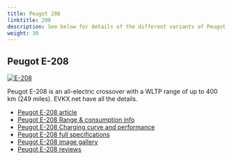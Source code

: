```yaml
---
title: Peugot 208
linktitle: 208
description: See below for details of the different variants of Peugot 208
weight: 30
---
```

## Peugot E-208

[![E-208](https://media.evkx.net/multimedia/models/peugot/208/e-208/main_1_st.jpg)](/models/peugot/208/e-208/)

Peugot E-208 is an all-electric crossover with a WLTP range of up to 400 km (249 miles). EVKX.net have all the details. 

- [Peugot E-208 article](/models/peugot/208/e-208/)
- [Peugot E-208 Range & consumption info](/models/peugot/208/e-208//rangeandconsumption)
- [Peugot E-208 Charging curve and performance](/models/peugot/208/e-208//chargingcurve)
- [Peugot E-208 full specifications](/models/peugot/208/e-208//specifications)
- [Peugot E-208 image gallery](/models/peugot/208/e-208//gallery)
- [Peugot E-208 reviews](/models/peugot/208/e-208//reviews)

